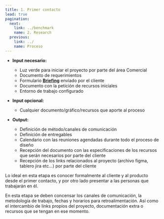 ```yaml
---
title: 1. Primer contacto 
lead: true
pagination:
  next:
    link: ../benchmark
    name: 2. Research
  previous:
    link: ../
    name: Proceso
---
```


- **Input necesario:**
  - Luz verde para iniciar el proyecto por parte del área Comercial
  - Documento de requerimientos
  - Formulario **[Briefing](https://form.jotform.com/221434741955660)** enviado por el cliente
  - Documento con la petición de recursos iniciales
  - Entorno de trabajo configurado

- **Input opcional:**
  - Cualquier documento/gráfico/recursos que aporte al proceso

- **Output:**
  - Definición de método/canales de comunicación
  - Definición de entregables
  - Calendario con las reuniones agendadas durante todo el proceso de diseño
  - Recepción del documento con las especificaciones de los recursos que serán necesarios por parte del cliente
  - Recepción de los links relacionados al proyecto (archivo figma, tablero jira etc...) por parte del cliente

Lo ideal en esta etapa es conocer formalmente al cliente y al producto desde el primer contacto, y por otro lado presentar a las personas que trabajarán en él.

En esta etapa se deben concensar los canales de comunicación, la metodología de trabajo, fechas y horarios para retroalimentación. Así como el intercambio de links propios del proyecto, documentación extra o recursos que se tengan en ese momento.
